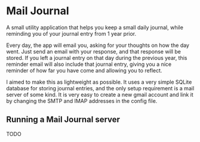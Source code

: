 # Mail Journal

A small utility application that helps you keep a small daily journal, while reminding you of your journal entry from 1 year prior.

Every day, the app will email you, asking for your thoughts on how the day went. Just send an email with your response, and that response will be stored. If you left a journal entry on that day during the previous year, this reminder email will also include that journal entry, giving you a nice reminder of how far you have come and allowing you to reflect.

I aimed to make this as lightweight as possible. It uses a very simple SQLite database for storing journal entries, and the only setup requirement is a mail server of some kind. It is very easy to create a new gmail account and link it by changing the SMTP and IMAP addresses in the config file.

## Running a Mail Journal server
TODO